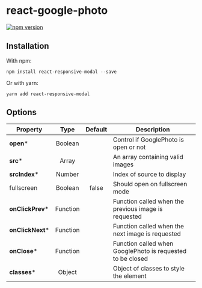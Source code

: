 # react-google-photo

[![npm version](https://badge.fury.io/js/react-google-photo.svg)](https://badge.fury.io/js/react-google-photo)

## Installation

With npm:
```
npm install react-responsive-modal --save
```

Or with yarn:
```
yarn add react-responsive-modal
```

## Options

Property | Type | Default | Description
---- | :----: | :-------: | -----------
**open*** | Boolean |  | Control if GooglePhoto is open or not
**src*** | Array |  | An array containing valid images
**srcIndex*** | Number |  | Index of source to display
fullscreen | Boolean | false | Should open on fullscreen mode
**onClickPrev*** | Function |  | Function called when the previous image is requested
**onClickNext*** | Function |  | Function called when the next image is requested
**onClose*** | Function |  | Function called when GooglePhoto is requested to be closed
**classes*** | Object |  | Object of classes to style the element
